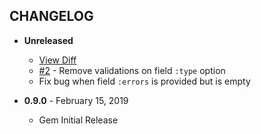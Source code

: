 CHANGELOG
---------

- **Unreleased**
  - [View Diff](https://github.com/westonganger/sexy_form.rb/compare/v0.9.0...master)
  - [#2](https://github.com/westonganger/sexy_form.rb/pulls/2) - Remove validations on field `:type` option
  - Fix bug when field `:errors` is provided but is empty

- **0.9.0** - February 15, 2019
  - Gem Initial Release
